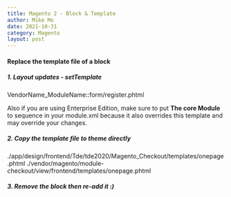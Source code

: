 ```yaml
---
title: Magento 2 - Block & Template
author: Mike Mo
date: 2021-10-31
category: Magento
layout: post
---
```


#### Replace the template file of a block

##### 1. Layout updates - setTemplate

<referenceBlock name="customer_form_register">
    <action method="setTemplate">
        <argument name="template" xsi:type="string">VendorName_ModuleName::form/register.phtml</argument>
    </action>
</referenceBlock>

Also if you are using Enterprise Edition, make sure to put <strong>The core Module</strong> to sequence in your module.xml because it also overrides this template and may override your changes.

##### 2. Copy the template file to theme directly

./app/design/frontend/Tde/tde2020/Magento_Checkout/templates/onepage.phtml
./vendor/magento/module-checkout/view/frontend/templates/onepage.phtml

##### 3. Remove the block then re-add it :)
